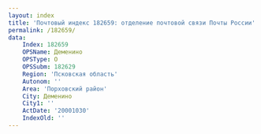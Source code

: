 ```yaml
---
layout: index
title: 'Почтовый индекс 182659: отделение почтовой связи Почты России'
permalink: /182659/
data:
    Index: 182659
    OPSName: Деменино
    OPSType: О
    OPSSubm: 182629
    Region: 'Псковская область'
    Autonom: ''
    Area: 'Порховский район'
    City: Деменино
    City1: ''
    ActDate: '20001030'
    IndexOld: ''
---
```

